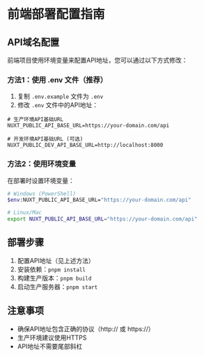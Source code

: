 # 前端部署配置指南

## API域名配置

前端项目使用环境变量来配置API地址，您可以通过以下方式修改：

### 方法1：使用 .env 文件（推荐）

1. 复制 `.env.example` 文件为 `.env`
2. 修改 `.env` 文件中的API地址：

```env
# 生产环境API基础URL
NUXT_PUBLIC_API_BASE_URL=https://your-domain.com/api

# 开发环境API基础URL (可选)
NUXT_PUBLIC_DEV_API_BASE_URL=http://localhost:8000
```

### 方法2：使用环境变量

在部署时设置环境变量：

```bash
# Windows (PowerShell)
$env:NUXT_PUBLIC_API_BASE_URL="https://your-domain.com/api"

# Linux/Mac
export NUXT_PUBLIC_API_BASE_URL="https://your-domain.com/api"
```

## 部署步骤

1. 配置API地址（见上述方法）
2. 安装依赖：`pnpm install`
3. 构建生产版本：`pnpm build`
4. 启动生产服务器：`pnpm start`

## 注意事项

- 确保API地址包含正确的协议（http:// 或 https://）
- 生产环境建议使用HTTPS
- API地址不需要尾部斜杠
